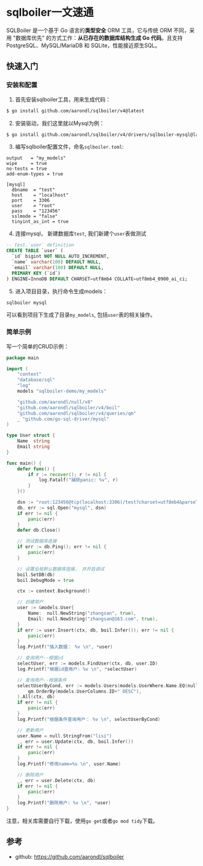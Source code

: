 # sqlboiler一文速通 
SQLBoiler 是一个基于 Go 语言的**类型安全** ORM 工具，它与传统 ORM 不同，采用 "数据库优先" 的方式工作：**从已存在的数据库结构生成 Go 代码**。且支持 PostgreSQL、MySQL/MariaDB 和 SQLite，性能接近原生SQL。

## 快速入门

### 安装和配置
1. 首先安装sqlboiler工具，用来生成代码：
```bash
$ go install github.com/aarondl/sqlboiler/v4@latest
```
2. 安装驱动，我们这里就以Mysql为例：
```bash
$ go install github.com/aarondl/sqlboiler/v4/drivers/sqlboiler-mysql@latest
```
3. 编写sqlboiler配置文件，命名`sqlboiler.toml`:
```
output   = "my_models"
wipe     = true
no-tests = true
add-enum-types = true

[mysql]
  dbname  = "test"
  host    = "localhost"
  port    = 3306
  user    = "root"
  pass    = "123456"
  sslmode = "false"
  tinyint_as_int = true
```
4. 连接mysql， 新建数据库`test`, 我们新建个`user`表做测试
```sql
-- test.`user` definition
CREATE TABLE `user` (
  `id` bigint NOT NULL AUTO_INCREMENT,
  `name` varchar(100) DEFAULT NULL,
  `email` varchar(100) DEFAULT NULL,
  PRIMARY KEY (`id`)
) ENGINE=InnoDB DEFAULT CHARSET=utf8mb4 COLLATE=utf8mb4_0900_ai_ci;
```

5. 进入项目目录，执行命令生成models：
```bash
sqlboiler mysql
```
可以看到项目下生成了目录`my_models`, 包括`user`表的相关操作。

### 简单示例
写一个简单的CRUD示例：
```go
package main

import (
	"context"
	"database/sql"
	"log"
	models "sqlboiler-demo/my_models"

	"github.com/aarondl/null/v8"
	"github.com/aarondl/sqlboiler/v4/boil"
	"github.com/aarondl/sqlboiler/v4/queries/qm"
	_ "github.com/go-sql-driver/mysql"
)

type User struct {
	Name  string
	Email string
}

func main() {
	defer func() {
		if r := recover(); r != nil {
			log.Fatalf("捕获panic: %v", r)
		}
	}()

	dsn := "root:123456@tcp(localhost:3306)/test?charset=utf8mb4&parseTime=true&loc=Local"
	db, err := sql.Open("mysql", dsn)
	if err != nil {
		panic(err)
	}
	defer db.Close()

	// 测试数据库连接
	if err := db.Ping(); err != nil {
		panic(err)
	}

	// 设置全局默认数据库连接， 并开启调试
	boil.SetDB(db)
	boil.DebugMode = true

	ctx := context.Background()

	// 创建用户
	user := &models.User{
		Name:  null.NewString("zhangsan", true),
		Email: null.NewString("zhangsan@163.com", true),
	}
	if err := user.Insert(ctx, db, boil.Infer()); err != nil {
		panic(err)
	}
	log.Printf("插入数据： %v \n", *user)

	// 查询用户--根据id
	selectUser, err := models.FindUser(ctx, db, user.ID)
	log.Printf("根据id查用户: %v \n", *selectUser)

	// 查询用户--根据条件
	selectUserByCond, err := models.Users(models.UserWhere.Name.EQ(null.StringFrom("zhangsan")),
		qm.OrderBy(models.UserColumns.ID+" DESC"),
	).All(ctx, db)
	if err != nil {
		panic(err)
	}
	log.Printf("根据条件查询用户： %v \n", selectUserByCond)

	// 更新用户
	user.Name = null.StringFrom("lisi")
	_, err = user.Update(ctx, db, boil.Infer())
	if err != nil {
		panic(err)
	}
	log.Printf("修改name=%s \n", user.Name)

	// 删除用户
	_, err = user.Delete(ctx, db)
	if err != nil {
		panic(err)
	}
	log.Printf("删除用户: %v \n", *user)
}
```

注意，相关库需要自行下载，使用`go get`或者`go mod tidy`下载。

## 参考
- github: https://github.com/aarondl/sqlboiler